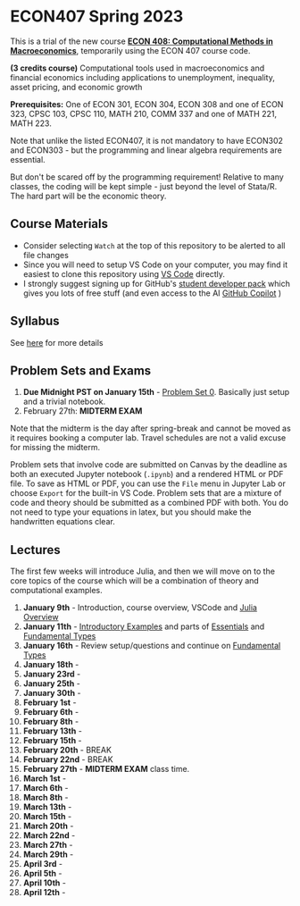 # ECON407 Spring 2023
This is a trial of the new course [**ECON 408: Computational Methods in Macroeconomics**](syllabus.md), temporarily using the ECON 407 course code.

**(3 credits course)** Computational tools used in macroeconomics and financial economics including applications to unemployment, inequality, asset pricing, and economic growth

**Prerequisites:** One of ECON 301, ECON 304, ECON 308 and one of ECON 323, CPSC 103, CPSC 110, MATH 210, COMM 337 and one of MATH 221, MATH 223.

Note that unlike the listed ECON407, it is not mandatory to have ECON302 and ECON303 - but the programming and linear algebra requirements are essential.

But don't be scared off by the programming requirement!  Relative to many classes, the coding will be kept simple - just beyond the level of Stata/R.  The hard part will be the economic theory.

## Course Materials
- Consider selecting `Watch` at the top of this repository to be alerted to all file changes
- Since you will need to setup VS Code on your computer, you may find it easiest to clone this repository using [VS Code](https://docs.microsoft.com/en-us/azure/developer/javascript/how-to/with-visual-studio-code/clone-github-repository?tabs=create-repo-command-palette%2Cinitialize-repo-activity-bar%2Ccreate-branch-command-palette%2Ccommit-changes-command-palette%2Cpush-command-palette) directly.
- I strongly suggest signing up for GitHub's [student developer pack](https://education.github.com/pack) which gives you lots of free stuff (and even access to the AI [GitHub Copilot](https://docs.github.com/en/copilot/quickstart) )

## Syllabus
See [here](syllabus.md) for more details

## Problem Sets and Exams
1. **Due Midnight PST on January 15th** - [Problem Set 0](/problem_sets/problem_set_0.pdf). Basically just setup and a trivial notebook.
1. February 27th:  **MIDTERM EXAM**

Note that the midterm is the day after spring-break and cannot be moved as it requires booking a computer lab.  Travel schedules are not a valid excuse for missing the midterm.

Problem sets that involve code are submitted on Canvas by the deadline as both an executed Jupyter notebook (`.ipynb`) and a rendered HTML or PDF file.  To save as HTML or PDF, you can use the `File` menu in Jupyter Lab or choose `Export` for the built-in VS Code.  Problem sets that are a mixture of code and theory should be submitted as a combined PDF with both.  You do not need to type your equations in latex, but you should make the handwritten equations clear.

## Lectures
The first few weeks will introduce Julia, and then we will move on to the core topics of the course which will be a combination of theory and computational examples.
1. **January 9th** - Introduction, course overview, VSCode and [Julia Overview](https://julia.quantecon.org/getting_started_julia/getting_started.html)
2. **January 11th** - [Introductory Examples](https://julia.quantecon.org/getting_started_julia/julia_by_example.html) and parts of [Essentials](https://julia.quantecon.org/getting_started_julia/julia_essentials.html) and [Fundamental Types](https://julia.quantecon.org/getting_started_julia/fundamental_types.html)
3. **January 16th** - Review setup/questions and continue on [Fundamental Types](https://julia.quantecon.org/getting_started_julia/fundamental_types.html)
4. **January 18th** -
5. **January 23rd** -
6. **January 25th** -
7. **January 30th** -
8. **February 1st** -
9. **February 6th** -
10. **February 8th** -
11. **February 13th** -
12. **February 15th** -
13. **February 20th** - BREAK
14. **February 22nd** - BREAK
15. **February 27th** - **MIDTERM EXAM** class time.
16. **March 1st** -
17. **March 6th** -
18. **March 8th** -
19. **March 13th** -
20. **March 15th** -
21. **March 20th** -
22. **March 22nd** -
23. **March 27th** -
24. **March 29th** -
25. **April 3rd** -
26. **April 5th** -
27. **April 10th** -
28. **April 12th** -